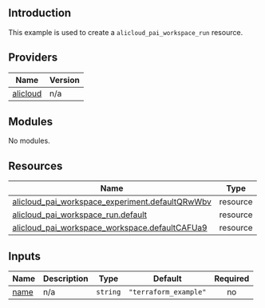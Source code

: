 ## Introduction

This example is used to create a `alicloud_pai_workspace_run` resource.

<!-- BEGIN_TF_DOCS -->
## Providers

| Name | Version |
|------|---------|
| <a name="provider_alicloud"></a> [alicloud](#provider\_alicloud) | n/a |

## Modules

No modules.

## Resources

| Name | Type |
|------|------|
| [alicloud_pai_workspace_experiment.defaultQRwWbv](https://registry.terraform.io/providers/aliyun/alicloud/latest/docs/resources/pai_workspace_experiment) | resource |
| [alicloud_pai_workspace_run.default](https://registry.terraform.io/providers/aliyun/alicloud/latest/docs/resources/pai_workspace_run) | resource |
| [alicloud_pai_workspace_workspace.defaultCAFUa9](https://registry.terraform.io/providers/aliyun/alicloud/latest/docs/resources/pai_workspace_workspace) | resource |

## Inputs

| Name | Description | Type | Default | Required |
|------|-------------|------|---------|:--------:|
| <a name="input_name"></a> [name](#input\_name) | n/a | `string` | `"terraform_example"` | no |
<!-- END_TF_DOCS -->
